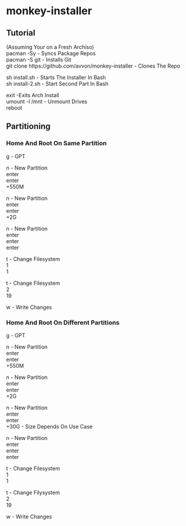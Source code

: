 <h1> monkey-installer</h1>

<h2>Tutorial</h2>
(Assuming Your on a Fresh Archiso)<br>
pacman -Sy - Syncs Package Repos<br>
pacman -S git - Installs Git<br>
git clone https://github.com/avvon/monkey-installer - Clones The Repo<br>

sh install.sh - Starts The Installer In Bash<br>
sh install-2.sh - Start Second Part In Bash<br>

exit -Exits Arch Install<br>
umount -l /mnt - Unmount Drives<br>
reboot<br>

<h2>Partitioning</h2>
<h3>Home And Root On Same Partition</h3>
g - GPT<br>

n - New Partition<br>
enter<br>
enter<br>
+550M<br>

n - New Partition<br>
enter<br>
enter<br>
+2G<br>

n - New Partition<br>
enter<br>
enter<br>
enter<br>

t - Change Filesystem<br>
1<br>
1<br>

t - Change Filesystem<br>
2<br>
19<br>

w - Write Changes<br>

<h3>Home And Root On Different Partitions</h3>
g - GPT<br>

n - New Partition<br>
enter<br>
enter<br>
+550M<br>

n - New Partition<br>
enter<br>
enter<br>
+2G<br>

n - New Partition<br>
enter<br>
enter<br>
+30G - Size Depends On Use Case<br>

n - New Partition<br>
enter<br>
enter<br>
enter<br>

t - Change Filesystem<br>
1<br>
1<br>

t - Change Filysystem<br>
2<br>
19<br>

w - Write Changes<br>


